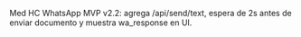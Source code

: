 Med HC WhatsApp MVP v2.2: agrega /api/send/text, espera de 2s antes de enviar documento y muestra wa_response en UI.